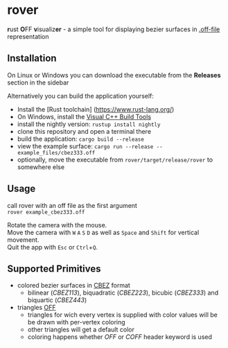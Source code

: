 # rover
**r**ust **O**FF **v**isualiz**er** - a simple tool for displaying bezier surfaces in [.off-file](
http://www.geomview.org/docs/html/OFF.html) representation

## Installation
On Linux or Windows you can download the executable from the **Releases** section in the sidebar

Alternatively you can build the application yourself:  
- Install the [Rust toolchain] (https://www.rust-lang.org/)
- On Windows, install the [Visual C++ Build Tools](https://visualstudio.microsoft.com/visual-cpp-build-tools/)
- install the nightly version: `rustup install nightly`
- clone this repository and open a terminal there
- build the application: `cargo build --release`
- view the example surface: `cargo run --release -- example_files/cbez333.off`
- optionally, move the executable from `rover/target/release/rover` to somewhere else

## Usage
call rover with an off file as the first argument  
`rover example_cbez333.off`

Rotate the camera with the mouse.  
Move the camera with `W` `A` `S` `D` as well as `Space` and `Shift` for vertical movement.  
Quit the app with `Esc` or `Ctrl`+`Q`.  

## Supported Primitives
- colored bezier surfaces in [CBEZ](http://www.geomview.org/docs/html/BBP-and-BEZ.html#BBP-and-BEZ) format
    - bilinear (_CBEZ113_), biquadratic (_CBEZ223_), bicubic (_CBEZ333_) and biquartic (_CBEZ443_)
- triangles [OFF](http://www.geomview.org/docs/html/OFF.html#OFF)
    - triangles for wich every vertex is supplied with color values will be be drawn with per-vertex coloring
    - other triangles will get a default color
    - coloring happens whether _OFF_ or _COFF_ header keyword is used
